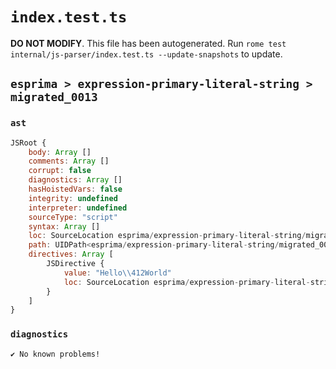# `index.test.ts`

**DO NOT MODIFY**. This file has been autogenerated. Run `rome test internal/js-parser/index.test.ts --update-snapshots` to update.

## `esprima > expression-primary-literal-string > migrated_0013`

### `ast`

```javascript
JSRoot {
	body: Array []
	comments: Array []
	corrupt: false
	diagnostics: Array []
	hasHoistedVars: false
	integrity: undefined
	interpreter: undefined
	sourceType: "script"
	syntax: Array []
	loc: SourceLocation esprima/expression-primary-literal-string/migrated_0013/input.js 1:0-1:16
	path: UIDPath<esprima/expression-primary-literal-string/migrated_0013/input.js>
	directives: Array [
		JSDirective {
			value: "Hello\\412World"
			loc: SourceLocation esprima/expression-primary-literal-string/migrated_0013/input.js 1:0-1:16
		}
	]
}
```

### `diagnostics`

```
✔ No known problems!

```
